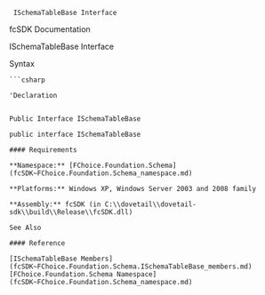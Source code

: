 ﻿     ISchemaTableBase Interface                                                   

fcSDK Documentation

ISchemaTableBase Interface

Syntax

```vbnet
```csharp

'Declaration
 

Public Interface ISchemaTableBase 

public interface ISchemaTableBase 

#### Requirements

**Namespace:** [FChoice.Foundation.Schema](fcSDK~FChoice.Foundation.Schema_namespace.md)

**Platforms:** Windows XP, Windows Server 2003 and 2008 family

**Assembly:** fcSDK (in C:\\dovetail\\dovetail-sdk\\build\\Release\\fcSDK.dll)

See Also

#### Reference

[ISchemaTableBase Members](fcSDK~FChoice.Foundation.Schema.ISchemaTableBase_members.md)  
[FChoice.Foundation.Schema Namespace](fcSDK~FChoice.Foundation.Schema_namespace.md)